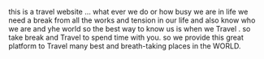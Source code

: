 this is a travel website ...
what ever we do or how busy we are in life we need a break from all the works and tension in our life and also know who we are and yhe world so the best way to know us is when we Travel .
so take break and Travel to spend time with you.
so we provide this great platform to Travel many best and breath-taking places in the WORLD.
